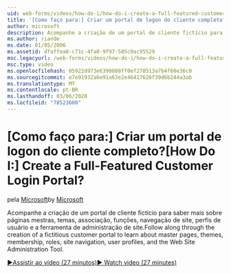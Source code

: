 ```yaml
---
uid: web-forms/videos/how-do-i/how-do-i-create-a-full-featured-customer-login-portal
title: '[Como faço para:] Criar um portal de logon do cliente completo? | Microsoft Docs'
author: microsoft
description: Acompanhe a criação de um portal de cliente fictício para saber mais sobre páginas mestras, temas, associação, funções, navegação de site, perfis de usuário e...
ms.author: riande
ms.date: 01/05/2006
ms.assetid: dfaffea8-c71c-4fa0-9f97-585c9ac95529
msc.legacyurl: /web-forms/videos/how-do-i/how-do-i-create-a-full-featured-customer-login-portal
msc.type: video
ms.openlocfilehash: 05922d973e6390088ff0ef270513a7b4f60e36c0
ms.sourcegitcommit: e7e91932a6e91a63e2e46417626f39d6b244a3ab
ms.translationtype: MT
ms.contentlocale: pt-BR
ms.lasthandoff: 03/06/2020
ms.locfileid: "78523600"
---
```

# <a name="how-do-i-create-a-full-featured-customer-login-portal"></a><span data-ttu-id="2b357-104">[Como faço para:] Criar um portal de logon do cliente completo?</span><span class="sxs-lookup"><span data-stu-id="2b357-104">[How Do I:] Create a Full-Featured Customer Login Portal?</span></span>

<span data-ttu-id="2b357-105">pela [Microsoft](https://github.com/microsoft)</span><span class="sxs-lookup"><span data-stu-id="2b357-105">by [Microsoft](https://github.com/microsoft)</span></span>

<span data-ttu-id="2b357-106">Acompanhe a criação de um portal de cliente fictício para saber mais sobre páginas mestras, temas, associação, funções, navegação de site, perfis de usuário e a ferramenta de administração de site.</span><span class="sxs-lookup"><span data-stu-id="2b357-106">Follow along through the creation of a fictitious customer portal to learn about master pages, themes, membership, roles, site navigation, user profiles, and the Web Site Administration Tool.</span></span>

[<span data-ttu-id="2b357-107">&#9654;Assistir ao vídeo (27 minutos)</span><span class="sxs-lookup"><span data-stu-id="2b357-107">&#9654; Watch video (27 minutes)</span></span>](https://channel9.msdn.com/Blogs/ASP-NET-Site-Videos/how-do-i-create-a-full-featured-customer-login-portal)
